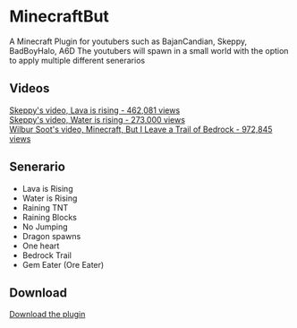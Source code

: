 # MinecraftBut
A Minecraft Plugin for youtubers such as BajanCandian, Skeppy, BadBoyHalo, A6D
The youtubers will spawn in a small world with the option to apply multiple different senerarios

## Videos
[Skeppy's video, Lava is rising - 462,081 views](https://www.youtube.com/watch?v=0dvbqzXiA_o)    
[Skeppy's video, Water is rising - 273,000 views](https://www.youtube.com/watch?v=Kcul2iXfPDY)   
[Wilbur Soot's video, Minecraft, But I Leave a Trail of Bedrock - 972,845 views](https://www.youtube.com/watch?v=Kcul2iXfPDY)


## Senerario
* Lava is Rising
* Water is Rising
* Raining TNT
* Raining Blocks
* No Jumping
* Dragon spawns
* One heart
* Bedrock Trail
* Gem Eater (Ore Eater)

## Download
[Download the plugin](https://github.com/HeathLoganCampbell/MinecraftBut/releases/tag/1.1)
